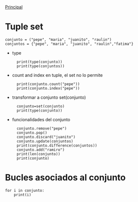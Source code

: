 [Principal](../README.md)<br/>


# Tuple set
    conjunto = ("pepe", "maria", "juanito", "raulin")
    conjuntos = {"pepe", "maria", "juanito", "raulin","fatima"}

- type
 
        print(type(conjunto))
        print(type(conjuntos))

- count and index en tuple, el set no lo permite
 
        print(conjunto.count("pepe"))
        print(conjunto.index("pepe"))

- transformar a conjunto set(conjunto)
 
        conjunto=set(conjunto)
        print(type(conjunto))

- funcionalidades del conjunto
  
        conjunto.remove("pepe")
        conjunto.pop()
        conjunto.discard("juanito")
        conjunto.update(conjuntos)
        print(conjunto.difference(conjuntos))
        conjunto.add("ramiro")
        print(len(conjunto))
        print(conjunto)

# Bucles asociados al conjunto
    for i in conjunto:
        print(i)
